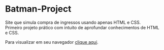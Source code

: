 # Batman-Project
Site que simula compra de ingressos usando apenas HTML e CSS.<br>
Primeiro projeto prático com intuito de aprofundar conhecimentos de HTML e CSS.

Para visualizar em seu navegador <a href = 'gabrielconsalter.github.io/Batman-Project/'>clique aqui</a>.

